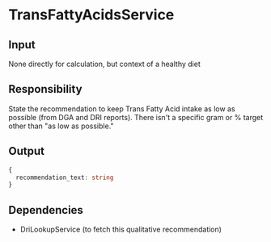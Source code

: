 # TransFattyAcidsService

## Input
None directly for calculation, but context of a healthy diet

## Responsibility
State the recommendation to keep Trans Fatty Acid intake as low as possible (from DGA and DRI reports). There isn't a specific gram or % target other than "as low as possible."

## Output
```typescript
{
  recommendation_text: string
}
```

## Dependencies
- DriLookupService (to fetch this qualitative recommendation) 